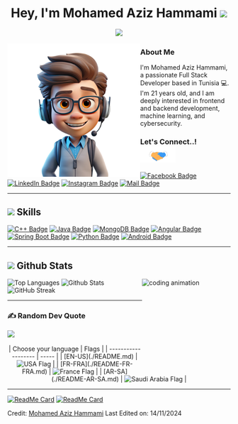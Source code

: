 <h1 align="center"><b>Hey, I'm Mohamed Aziz Hammami</b> <img src="https://media.giphy.com/media/hvRJCLFzcasrR4ia7z/giphy.gif" width="35"></h1>

<p align="center">
  <a href="https://github.com/DenverCoder1/readme-typing-svg">
    <img src="https://readme-typing-svg.herokuapp.com?font=Time+New+Roman&color=cyan&size=25&center=true&vCenter=true&width=600&height=100&lines=Hey!+It's+Mohamed+Aziz+Hammami..&hearts;++;Self-taught+Full+Stack+Web+Developer;Software-Engineer,;Passionate+about+Development+and+Learning!">
  </a>
</p>

<!-- Avatar Section -->
<img title="My Avatar" align="left" src="myavatar.webp" width="300px" alt="Avatar Image" >

<!-- About Me -->
### About Me
I'm Mohamed Aziz Hammami, a passionate Full Stack Developer based in Tunisia 💻. I'm 21 years old, and I am deeply interested in frontend and backend development, machine learning, and cybersecurity.

<!-- Social Media Links -->
### <b>Let's Connect..!</b> <img src="https://github.com/0xAbdulKhalid/0xAbdulKhalid/raw/main/assets/mdImages/handshake.gif" width="80">
[![Facebook Badge](https://img.shields.io/badge/-MohamedAzizHammami-4267B2?style=flat&labelColor=4267B2&logo=facebook&logoColor=white)](https://www.facebook.com/aziz.hammami.35110/)
[![LinkedIn Badge](https://img.shields.io/badge/-MohamedAzizHammami-0e76a8?style=flat&labelColor=0e76a8&logo=linkedin&logoColor=white)](https://www.linkedin.com/in/aziz-ben-ismail-a111ba19a/)
[![Instagram Badge](https://img.shields.io/badge/-@azizhammami-e84393?style=flat&labelColor=e84393&logo=instagram&logoColor=white)](https://www.instagram.com/azizbensmail/)
[![Mail Badge](https://img.shields.io/badge/-aziz.hammami-c0392b?style=flat&labelColor=c0392b&logo=gmail&logoColor=white)](mailto:aziz.270700@gmail.com)

---

<!-- Skills Section with Animations -->
## <img src="https://media2.giphy.com/media/QssGEmpkyEOhBCb7e1/giphy.gif?cid=ecf05e47a0n3gi1bfqntqmob8g9aid1oyj2wr3ds3mg700bl&rid=giphy.gif" width="25"><b> Skills</b>

[![C++ Badge](https://img.shields.io/badge/-C++-00599C?style=for-the-badge&labelColor=black&logo=c%2B%2B&logoColor=00599C)](#)
[![Java Badge](https://img.shields.io/badge/-Java-007396?style=for-the-badge&labelColor=black&logo=java&logoColor=007396)](#)
[![MongoDB Badge](https://img.shields.io/badge/-MongoDB-4EA94B?style=for-the-badge&labelColor=black&logo=mongodb&logoColor=4EA94B)](#)
[![Angular Badge](https://img.shields.io/badge/-Angular-DD0031?style=for-the-badge&labelColor=black&logo=angular&logoColor=DD0031)](#)
[![Spring Boot Badge](https://img.shields.io/badge/-SpringBoot-6DB33F?style=for-the-badge&labelColor=black&logo=spring&logoColor=6DB33F)](#)
[![Python Badge](https://img.shields.io/badge/-Python-3776AB?style=for-the-badge&labelColor=black&logo=python&logoColor=3776AB)](#)
[![Android Badge](https://img.shields.io/badge/-Android-3DDC84?style=for-the-badge&labelColor=black&logo=android&logoColor=3DDC84)](#)

---

<!-- Github Stats Section -->
## <img src="https://media.giphy.com/media/iY8CRBdQXODJSCERIr/giphy.gif" width="35"><b> Github Stats </b>

<img align="right" width="200px" height="200px" src="https://media.giphy.com/media/TEnXkcsHrP4YedChhA/giphy.gif" alt="coding animation"/>

![Top Languages](https://github-readme-stats.vercel.app/api/top-langs/?username=MohamedAzizHammami&show_icons=true&locale=en&layout=compact&langs_count=50&theme=algolia)
![Github Stats](https://github-readme-stats.vercel.app/api?username=MohamedAzizHammami&show_icons=true&theme=radical)
![GitHub Streak](https://github-readme-streak-stats.herokuapp.com/?user=MohamedAzizHammami&theme=algolia)

---

### ✍️ Random Dev Quote
![](https://quotes-github-readme.vercel.app/api?type=horizontal&theme=radical)

<!-- Flagged Languages -->
<div align="center">
  | Choose your language | Flags |
  | ------------------- | ----- |
  | [EN-US](./README.md) | <img width="5%" src="assets/images/flags/USA.png" alt="USA Flag" /> |
  | [FR-FRA](./README-FR-FRA.md) | <img width="5%" src="assets/images/flags/France.png" alt="France Flag" /> |
  | [AR-SA](./README-AR-SA.md) | <img width="5%" src="assets/images/flags/saudi_arabia.jpg" alt="Saudi Arabia Flag" /> |
</div>

---

[![ReadMe Card](https://github-readme-stats.vercel.app/api/pin/?username=MohamedAzizHammami&repo=PFA-Automatisation_Campagne_Sms-Email-FrontendReact&theme=react)](https://github.com/MohamedAzizHammami/PFA-Automatisation_Campagne_Sms-Email-FrontendReact)
[![ReadMe Card](https://github-readme-stats.vercel.app/api/pin/?username=MohamedAzizHammami&repo=PFA-Automatisation_Campagne_Sms-Email-BackendExpress&theme=react)](https://github.com/MohamedAzizHammami/PFA-Automatisation_Campagne_Sms-Email-BackendExpress)

Credit: [Mohamed Aziz Hammami](https://github.com/MohamedAzizHammami)
Last Edited on: 14/11/2024

